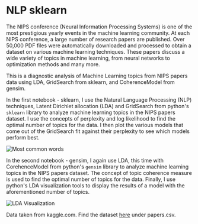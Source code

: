# NLP sklearn

The NIPS conference (Neural Information Processing Systems) is one of the most prestigious yearly events in the machine learning community. At each NIPS conference, a large number of research papers are published. Over 50,000 PDF files were automatically downloaded and processed to obtain a dataset on various machine learning techniques. These papers discuss a wide variety of topics in machine learning, from neural networks to optimization methods and many more.

This is a diagnostic analysis of Machine Learning topics from NIPS papers data using LDA, GridSearch from sklearn, and CoherenceModel from gensim.

In the first notebook - sklearn, I use the Natural Language Processing (NLP) techniques, Latent Dirichlet allocation (LDA) and GridSearch from python's <code>sklearn</code> library to analyze machine learning topics in the NIPS papers dataset. I use the concepts of perplexity and log likelihood to find the optimal number of topics for the data. I then plot the various models that come out of the GridSearch fit against their perplexity to see which models perform best.

![Most common words](https://i.imgur.com/swFTsKK.png)

In the second notebook - gensim, I again use LDA, this time with CorehenceModel from python's <code>gensim</code> library to analyze machine learning topics in the NIPS papers dataset. The concept of topic coherence measure is used to find the optimal number of topics for the data. Finally, I use python's LDA visualization tools to display the results of a model with the aforementioned number of topics.

![LDA Visualization](https://i.imgur.com/0RlZb8F.jpg)

Data taken from kaggle.com. Find the dataset [here](https://www.kaggle.com/benhamner/nips-papers) under papers.csv.

